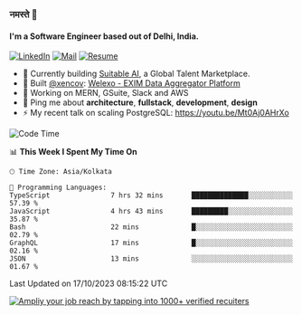 ### नमस्ते 🙏

#### I'm a Software Engineer based out of Delhi, India.

[![LinkedIn](https://img.shields.io/badge/linkedin-%230077B5.svg)](https://linkedin.com/in/sambhav2612)
[![Mail](https://img.shields.io/badge/gmail-D14836)](mailto:sambhavjain2612@gmail.com)
[![Resume](https://img.shields.io/badge/resume-%23#FFFF00.svg)](https://mega.nz/file/IjA3yaoB#BFfQg1-aKva0piAd_wWs8Hf5dlnYRQ2ZkwtYwNMzBhA)

- 🏢 Currently building [Suitable AI](https://suitable.ai), a Global Talent Marketplace.
- 💅 Built [@xencov](https://github.com/xencov): [Welexo - EXIM Data Aggregator Platform](https://welexo.com)
- 🌱 Working on MERN, GSuite, Slack and AWS
- 💬 Ping me about **architecture**, **fullstack**, **development**, **design**
- ⚡️ My recent talk on scaling PostgreSQL: https://youtu.be/Mt0Aj0AHrXo

<!--START_SECTION:waka-->
![Code Time](http://img.shields.io/badge/Code%20Time-3%2C756%20hrs%2021%20mins-blue)

📊 **This Week I Spent My Time On** 

```text
🕑︎ Time Zone: Asia/Kolkata

💬 Programming Languages: 
TypeScript               7 hrs 32 mins       ██████████████░░░░░░░░░░░   57.39 % 
JavaScript               4 hrs 43 mins       █████████░░░░░░░░░░░░░░░░   35.87 % 
Bash                     22 mins             █░░░░░░░░░░░░░░░░░░░░░░░░   02.79 % 
GraphQL                  17 mins             █░░░░░░░░░░░░░░░░░░░░░░░░   02.16 % 
JSON                     13 mins             ░░░░░░░░░░░░░░░░░░░░░░░░░   01.67 % 
```


 Last Updated on 17/10/2023 08:15:22 UTC
<!--END_SECTION:waka-->

[![Ampliy your job reach by tapping into 1000+ verified recuiters](https://user-images.githubusercontent.com/19583619/212717528-45b497fd-e886-4452-90fe-93829667bd63.png)](https://suitable.ai)

